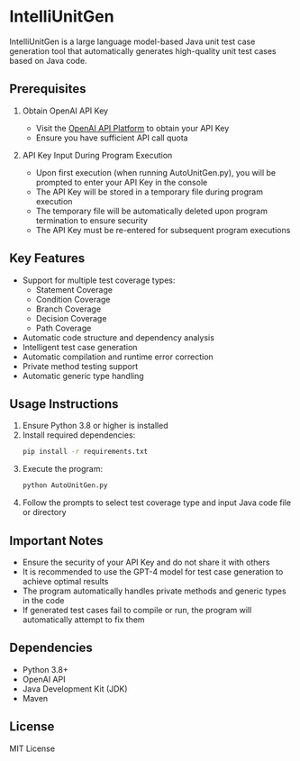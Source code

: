 # IntelliUnitGen

IntelliUnitGen is a large language model-based Java unit test case generation tool that automatically generates high-quality unit test cases based on Java code.

## Prerequisites

1. Obtain OpenAI API Key
   - Visit the [OpenAI API Platform](https://platform.openai.com/api-keys) to obtain your API Key
   - Ensure you have sufficient API call quota

2. API Key Input During Program Execution
   - Upon first execution (when running AutoUnitGen.py), you will be prompted to enter your API Key in the console
   - The API Key will be stored in a temporary file during program execution
   - The temporary file will be automatically deleted upon program termination to ensure security
   - The API Key must be re-entered for subsequent program executions

## Key Features

- Support for multiple test coverage types:
  - Statement Coverage
  - Condition Coverage
  - Branch Coverage
  - Decision Coverage
  - Path Coverage
- Automatic code structure and dependency analysis
- Intelligent test case generation
- Automatic compilation and runtime error correction
- Private method testing support
- Automatic generic type handling

## Usage Instructions

1. Ensure Python 3.8 or higher is installed
2. Install required dependencies:
   ```bash
   pip install -r requirements.txt
   ```
3. Execute the program:
   ```bash
   python AutoUnitGen.py
   ```
4. Follow the prompts to select test coverage type and input Java code file or directory

## Important Notes

- Ensure the security of your API Key and do not share it with others
- It is recommended to use the GPT-4 model for test case generation to achieve optimal results
- The program automatically handles private methods and generic types in the code
- If generated test cases fail to compile or run, the program will automatically attempt to fix them

## Dependencies

- Python 3.8+
- OpenAI API
- Java Development Kit (JDK)
- Maven

## License

MIT License

